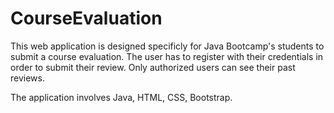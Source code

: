 # CourseEvaluation

This web application is designed specificly for Java Bootcamp's students to submit a course evaluation. 
The user has to register with their credentials in order to submit their review. 
Only authorized users can see their past reviews.

The application involves Java, HTML, CSS, Bootstrap. 
